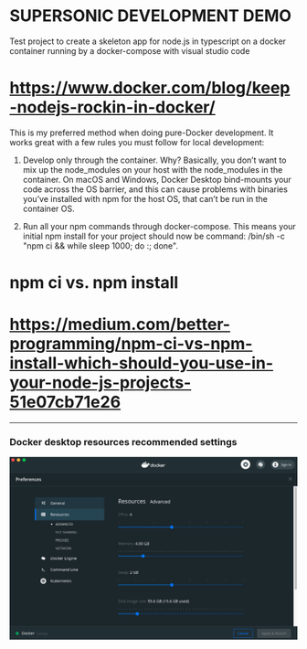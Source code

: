 # SUPERSONIC DEVELOPMENT DEMO

Test project to create a skeleton app for node.js in typescript on a docker container running by a docker-compose with
visual studio code

# https://www.docker.com/blog/keep-nodejs-rockin-in-docker/

This is my preferred method when doing pure-Docker development. It works great with a few rules you must follow for
local development:

1. Develop only through the container. Why? Basically, you don’t want to mix up the node_modules on your host with the
   node_modules in the container. On macOS and Windows, Docker Desktop bind-mounts your code across the OS barrier, and
   this can cause problems with binaries you’ve installed with npm for the host OS, that can’t be run in the container
   OS.

2. Run all your npm commands through docker-compose. This means your initial npm install for your project should now be
   command: /bin/sh -c "npm ci && while sleep 1000; do :; done".

# npm ci vs. npm install

# https://medium.com/better-programming/npm-ci-vs-npm-install-which-should-you-use-in-your-node-js-projects-51e07cb71e26

---

<h3>Docker desktop resources recommended settings</h3>
<img src="./resources/docker-desktop.png"></img>
